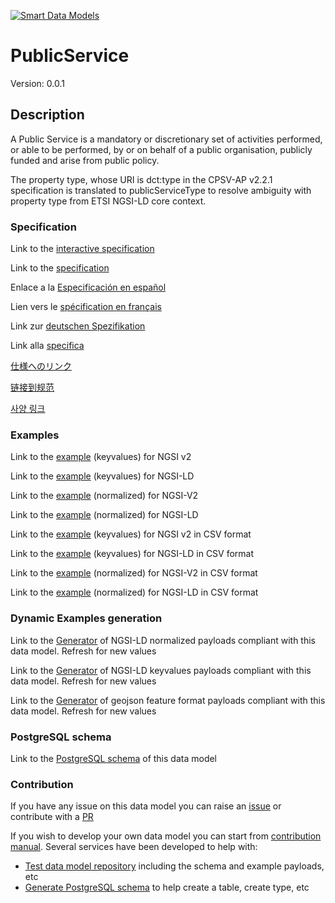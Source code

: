 [![Smart Data Models](https://smartdatamodels.org/wp-content/uploads/2022/01/SmartDataModels_logo.png "Logo")](https://smartdatamodels.org)
# PublicService
Version: 0.0.1

## Description 

A Public Service is a mandatory or discretionary set of activities performed, or able to be performed, by or on behalf of a public organisation, publicly funded and arise from public policy.

The property type, whose URI is dct:type in the CPSV-AP v2.2.1 specification is translated to publicServiceType to resolve ambiguity with property type from ETSI NGSI-LD core context.
### Specification

Link to the [interactive specification](https://swagger.lab.fiware.org/?url=https://smart-data-models.github.io/dataModel.CPSV-AP/PublicService/swagger.yaml)

Link to the [specification](https://github.com/smart-data-models/dataModel.CPSV-AP/blob/master/PublicService/doc/spec.md)

Enlace a la [Especificación en español](https://github.com/smart-data-models/dataModel.CPSV-AP/blob/master/PublicService/doc/spec_ES.md)

Lien vers le [spécification en français](https://github.com/smart-data-models/dataModel.CPSV-AP/blob/master/PublicService/doc/spec_FR.md)

Link zur [deutschen Spezifikation](https://github.com/smart-data-models/dataModel.CPSV-AP/blob/master/PublicService/doc/spec_DE.md)

Link alla [specifica](https://github.com/smart-data-models/dataModel.CPSV-AP/blob/master/PublicService/doc/spec_IT.md)

[仕様へのリンク](https://github.com/smart-data-models/dataModel.CPSV-AP/blob/master/PublicService/doc/spec_JA.md)

[链接到规范](https://github.com/smart-data-models/dataModel.CPSV-AP/blob/master/PublicService/doc/spec_ZH.md)

[사양 링크](https://github.com/smart-data-models/dataModel.CPSV-AP/blob/master/PublicService/doc/spec_KO.md)
### Examples

Link to the [example](https://smart-data-models.github.io/dataModel.CPSV-AP/PublicService/examples/example.json) (keyvalues) for NGSI v2

Link to the [example](https://smart-data-models.github.io/dataModel.CPSV-AP/PublicService/examples/example.jsonld) (keyvalues) for NGSI-LD

Link to the [example](https://smart-data-models.github.io/dataModel.CPSV-AP/PublicService/examples/example-normalized.json) (normalized) for NGSI-V2

Link to the [example](https://smart-data-models.github.io/dataModel.CPSV-AP/PublicService/examples/example-normalized.jsonld) (normalized) for NGSI-LD

Link to the [example](https://github.com/smart-data-models/dataModel.CPSV-AP/blob/master/PublicService/examples/example.json.csv) (keyvalues) for NGSI v2 in CSV format

Link to the [example](https://github.com/smart-data-models/dataModel.CPSV-AP/blob/master/PublicService/examples/example.jsonld.csv) (keyvalues) for NGSI-LD in CSV format

Link to the [example](https://github.com/smart-data-models/dataModel.CPSV-AP/blob/master/PublicService/examples/example-normalized.json.csv) (normalized) for NGSI-V2 in CSV format

Link to the [example](https://github.com/smart-data-models/dataModel.CPSV-AP/blob/master/PublicService/examples/example-normalized.jsonld.csv) (normalized) for NGSI-LD in CSV format
### Dynamic Examples generation

Link to the [Generator](https://smartdatamodels.org/extra/ngsi-ld_generator.php?schemaUrl=https://raw.githubusercontent.com/smart-data-models/dataModel.CPSV-AP/master/PublicService/schema.json&email=info@smartdatamodels.org) of NGSI-LD normalized payloads compliant with this data model. Refresh for new values

Link to the [Generator](https://smartdatamodels.org/extra/ngsi-ld_generator_keyvalues.php?schemaUrl=https://raw.githubusercontent.com/smart-data-models/dataModel.CPSV-AP/master/PublicService/schema.json&email=info@smartdatamodels.org) of NGSI-LD keyvalues payloads compliant with this data model. Refresh for new values

Link to the [Generator](https://smartdatamodels.org/extra/geojson_features_generator.php?schemaUrl=https://raw.githubusercontent.com/smart-data-models/dataModel.CPSV-AP/master/PublicService/schema.json&email=info@smartdatamodels.org) of geojson feature format payloads compliant with this data model. Refresh for new values
### PostgreSQL schema

Link to the [PostgreSQL schema](https://github.com/smart-data-models/dataModel.CPSV-AP/blob/master/PublicService/schema.sql) of this data model
### Contribution

 If you have any issue on this data model you can raise an [issue](https://github.com/smart-data-models/dataModel.CPSV-AP/issues)  or contribute with a [PR](https://github.com/smart-data-models/dataModel.CPSV-AP/pulls)

 If you wish to develop your own data model you can start from [contribution manual](https://bit.ly/contribution_manual). Several services have been developed to help with: 
 - [Test data model repository](https://smartdatamodels.org/index.php/data-models-contribution-api/) including the schema and example payloads, etc
 - [Generate PostgreSQL schema](https://smartdatamodels.org/index.php/sql-service/) to help create a table, create type, etc